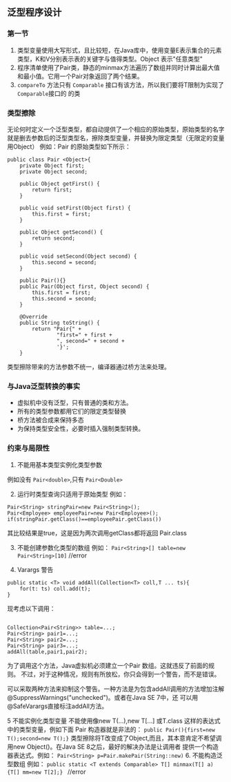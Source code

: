 ## 泛型程序设计
      
### 第一节
1. 类型变量使用大写形式，且比较短，在Java库中，使用变量E表示集合的元素类型，K和V分别表示表的关键字与值得类型。Object 表示"任意类型"
2. 程序清单使用了Pair类，静态的minmax方法遍历了数组并同时计算出最大值和最小值。它用一个Pair对象返回了两个结果。
3. `compareTo` 方法只有 `Comparable` 接口有该方法，所以我们要将T限制为实现了`Comparable`接口的
的类
### 类型擦除
无论何时定义一个泛型类型，都自动提供了一个相应的原始类型，原始类型的名字就是删去参数后的泛型类型名，擦除类型变量，并替换为限定类型（无限定的变量用Object）
例如：Pair<T> 的原始类型如下所示：
```
public class Pair <Object>{
    private Object first;
    private Object second;

    public Object getFirst() {
        return first;
    }

    public void setFirst(Object first) {
        this.first = first;
    }

    public Object getSecond() {
        return second;
    }

    public void setSecond(Object second) {
        this.second = second;
    }

    public Pair(){}
    public Pair(Object first, Object second) {
        this.first = first;
        this.second = second;
    }

    @Override
    public String toString() {
        return "Pair{" +
                "first=" + first +
                ", second=" + second +
                '}';
    }

```
类型擦除带来的方法参数不统一，编译器通过桥方法来处理。

### 与Java泛型转换的事实
 - 虚拟机中没有泛型，只有普通的类和方法。
 - 所有的类型参数都用它们的限定类型替换
 - 桥方法被合成来保持多态
 - 为保持类型安全性，必要时插入强制类型转换。
 
### 约束与局限性
1. 不能用基本类型实例化类型参数

例如没有 `Pair<double>`,只有 `Pair<Double>`

2. 运行时类型查询只适用于原始类型
例如：
```
Pair<String> stringPair=new Pair<String>();
Pair<Employee> employeePair=new Pair<Employee>();
if(stringPair.getClass()==employeePair.getClass())

```
其比较结果是true，这是因为两次调用getClass都将返回 Pair.class

3. 不能创建参数化类型的数组
例如：
`Pair<String>[] table=new Pair<String>[10]`  //error

4. Varargs 警告
```
public static <T> void addAll(Collection<T> coll,T ... ts){
    for(t: ts) coll.add(t);
}

```
现考虑以下调用：
```

Collection<Pair<String>> table=...;
Pair<String> pair1=...;
Pair<String> pair2=...;
Pair<String> pair3=...;
addAll(table,pair1,pair2);

```
 为了调用这个方法，Java虚拟机必须建立一个Pair<String> 数组。这就违反了前面的规则。
 不过，对于这种情况，规则有所放松，你只会得到一个警告，而不是错误。
 
 可以采取两种方法来抑制这个警告。一种方法是为包含addAll调用的方法增加注解@SuppressWarnings("unchecked")。或者在Java SE 7中，还
 可以用@SafeVarargs直接标注addAll方法。
 
 5 不能实例化类型变量
 不能使用像new T(...),new T[...] 或T.class 这样的表达式中的类型变量，例如下面
 Pair<T> 构造器就是非法的：
 `public Pair(){first=new T();second=new T();}`
 类型擦除将T改变成了Object,而且，其本意肯定不希望调用new Object()。在Java SE 8之后，最好的解决办法是让调用者
 提供一个构造器表达式。例如：
 `Pair<String> p=Pair.makePair(String::new)`
 6. 不能构造泛型数组
 例如：
 `public static <T extends Comparable> T[] minmax(T[] a){T[] mm=new T[2];} ` //error
 